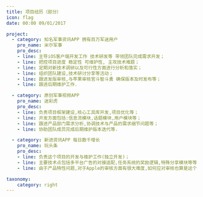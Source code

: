 ```yaml
---
title: 项目经历（部分）
icon: flag
date: 00:00 09/01/2017

project:
  - category: 知名军事资讯APP 拥有百万军迷用户
    pro_name: 米尔军事
    pro_desc: 
    - line: 主导iOS客户端开发工作 技术研发等 带领团队完成需求开发；
    - line: 把控项目进度 稳定性 可维护性, 主攻技术难题；
    - line: 定期对新技术调研以及可行性方面进行分析和落实；
    - line: 组织团队建设,技术研讨分享等活动；
    - line: 跟进发版审核,与苹果审核官斗智斗勇 确保版本及时发布等；
    - line: 跟进后期维护工作.

  - category: 原创军事视频APP
    pro_name: 迷彩虎
    pro_desc: 
    - line: 负责项目框架建设,核心工具库开发,项目优化等；
    - line: 开发方面包括:信息流模块,话题模块,用户模块等；
    - line: 跟进产品部门需求分析,协调技术与产品的需求细节问题等；
    - line: 协助团队成员完成后期维护版本迭代等.

  - category: 新进资讯APP 每日数千增长
    pro_name: 玩头条
    pro_desc: 
    - line: 负责这个项目的开发与维护工作(独立开发)；
    - line: 主要技术点包括多平台广告的对接适配,任务系统的奖励逻辑,特殊分享模块等等；
    - line: 由于产品特性问题,对于Apple的审核方面有很大难度,如何应对审核也算是这个项目的一个难点。

taxonomy:
    category: right
---
```

